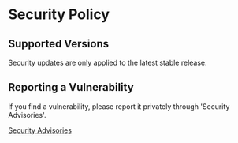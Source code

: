 # Security Policy

## Supported Versions
Security updates are only applied to the latest stable release.

## Reporting a Vulnerability
If you find a vulnerability, please report it privately through 'Security Advisories'.

[Security Advisories](https://github.com/flucium/flatshell/security/advisories)